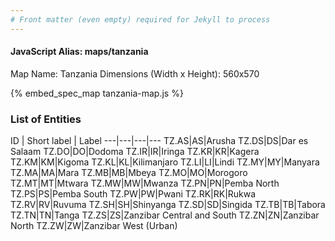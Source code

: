 ```yaml
---
# Front matter (even empty) required for Jekyll to process
---
```


#### JavaScript Alias: maps/tanzania

Map Name: Tanzania
Dimensions (Width x Height): 560x570



{% embed_spec_map tanzania-map.js %}

### List of Entities

ID | Short label | Label
---|---|---|---
TZ.AS|AS|Arusha
TZ.DS|DS|Dar es Salaam
TZ.DO|DO|Dodoma
TZ.IR|IR|Iringa
TZ.KR|KR|Kagera
TZ.KM|KM|Kigoma
TZ.KL|KL|Kilimanjaro
TZ.LI|LI|Lindi
TZ.MY|MY|Manyara
TZ.MA|MA|Mara
TZ.MB|MB|Mbeya
TZ.MO|MO|Morogoro
TZ.MT|MT|Mtwara
TZ.MW|MW|Mwanza
TZ.PN|PN|Pemba North
TZ.PS|PS|Pemba South
TZ.PW|PW|Pwani
TZ.RK|RK|Rukwa
TZ.RV|RV|Ruvuma
TZ.SH|SH|Shinyanga
TZ.SD|SD|Singida
TZ.TB|TB|Tabora
TZ.TN|TN|Tanga
TZ.ZS|ZS|Zanzibar Central and South
TZ.ZN|ZN|Zanzibar North
TZ.ZW|ZW|Zanzibar West (Urban)

